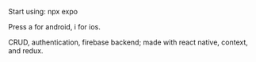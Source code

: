 Start using: npx expo

Press a for android, i for ios.

CRUD, authentication, firebase backend; made with react native, context, and redux.
